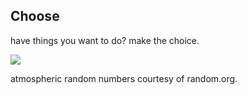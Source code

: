 ## Choose
have things you want to do?  make the choice.

![](https://i.imgur.com/eaivJtl.gif)

atmospheric random numbers courtesy of random.org.